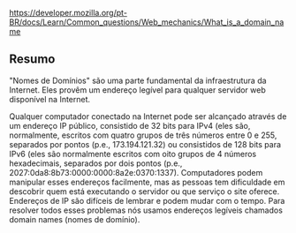 https://developer.mozilla.org/pt-BR/docs/Learn/Common_questions/Web_mechanics/What_is_a_domain_name

## Resumo
"Nomes de Domínios" são uma parte fundamental da infraestrutura da Internet. Eles provêm um endereço legível para qualquer servidor web disponível na Internet.

Qualquer computador conectado na Internet pode ser alcançado através de um endereço IP público, consistido de 32 bits para IPv4 (eles são, normalmente, escritos com quatro grupos de três números entre 0 e 255, separados por pontos (p.e., 173.194.121.32) ou consistidos de 128 bits para IPv6 (eles são normalmente escritos com oito grupos de 4 números hexadecimais, separados por dois pontos (p.e., 2027:0da8:8b73:0000:0000:8a2e:0370:1337). Computadores podem manipular esses endereços facilmente, mas as pessoas tem dificuldade em descobrir quem está executando o servidor ou que serviço o site oferece. Endereços de IP são difíceis de lembrar e podem mudar com o tempo. Para resolver todos esses problemas nós usamos endereços legíveis chamados domain names (nomes de domínio).